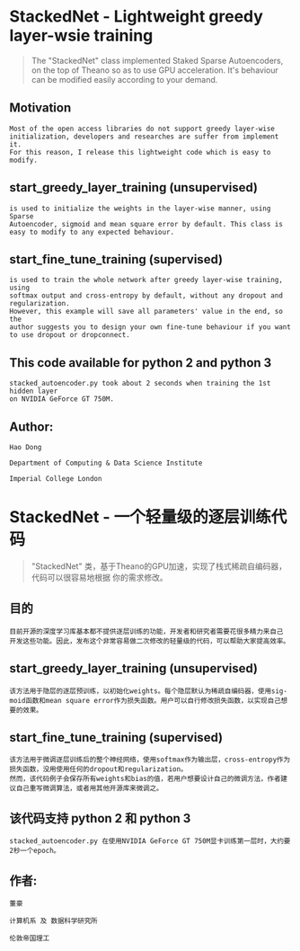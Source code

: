 # StackedNet - Lightweight greedy layer-wsie training 

> The "StackedNet" class implemented Staked Sparse Autoencoders, on the top
> of Theano so as to use GPU acceleration. It's behaviour can be modified 
> easily according to your demand.

## Motivation

    Most of the open access libraries do not support greedy layer-wise
    initialization, developers and researches are suffer from implement it.
    For this reason, I release this lightweight code which is easy to
    modify.

## start_greedy_layer_training (unsupervised)

    is used to initialize the weights in the layer-wise manner, using Sparse
    Autoencoder, sigmoid and mean square error by default. This class is
    easy to modify to any expected behaviour.

## start_fine_tune_training (supervised)

    is used to train the whole network after greedy layer-wise training, using
    softmax output and cross-entropy by default, without any dropout and
    regularization.
    However, this example will save all parameters' value in the end, so the
    author suggests you to design your own fine-tune behaviour if you want
    to use dropout or dropconnect.

## This code available for python 2 and python 3

	stacked_autoencoder.py took about 2 seconds when training the 1st hidden layer
	on NVIDIA GeForce GT 750M.

## Author:

    Hao Dong

    Department of Computing & Data Science Institute

    Imperial College London


# StackedNet - 一个轻量级的逐层训练代码

>"StackedNet" 类，基于Theano的GPU加速，实现了栈式稀疏自编码器，代码可以很容易地根据
>你的需求修改。

## 目的

	目前开源的深度学习库基本都不提供逐层训练的功能，开发者和研究者需要花很多精力来自己
	开发这些功能。因此，发布这个非常容易做二次修改的轻量级的代码，可以帮助大家提高效率。

## start_greedy_layer_training (unsupervised)

	该方法用于隐层的逐层预训练，以初始化weights。每个隐层默认为稀疏自编码器，使用sig-
	moid函数和mean square error作为损失函数。用户可以自行修改损失函数，以实现自己想
	要的效果。

## start_fine_tune_training (supervised)

	该方法用于微调逐层训练后的整个神经网络，使用softmax作为输出层，cross-entropy作为
	损失函数，没用使用任何的dropout和regularization。
	然而，该代码例子会保存所有weights和bias的值，若用户想要设计自己的微调方法，作者建
	议自己重写微调算法，或者用其他开源库来微调之。

## 该代码支持 python 2 和 python 3

	stacked_autoencoder.py 在使用NVIDIA GeForce GT 750M显卡训练第一层时，大约要
	2秒一个epoch。

## 作者:

    董豪

    计算机系 及 数据科学研究所

    伦敦帝国理工 

